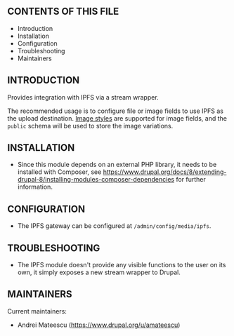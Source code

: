 CONTENTS OF THIS FILE
---------------------

 * Introduction
 * Installation
 * Configuration
 * Troubleshooting
 * Maintainers

INTRODUCTION
------------

 Provides integration with IPFS via a stream wrapper.

 The recommended usage is to configure file or image fields to use IPFS as the
 upload destination. [Image styles](https://www.drupal.org/docs/user_guide/en/structure-image-styles.html)
 are supported for image fields, and the `public` schema will be used to store
 the image variations.

INSTALLATION
------------

 * Since this module depends on an external PHP library, it needs to be installed
   with Composer, see https://www.drupal.org/docs/8/extending-drupal-8/installing-modules-composer-dependencies
   for further information.

CONFIGURATION
-------------

 * The IPFS gateway can be configured at `/admin/config/media/ipfs`.

TROUBLESHOOTING
---------------

 * The IPFS module doesn't provide any visible functions to the user on its own,
   it simply exposes a new stream wrapper to Drupal.

MAINTAINERS
-----------

 Current maintainers:

 * Andrei Mateescu (https://www.drupal.org/u/amateescu)
